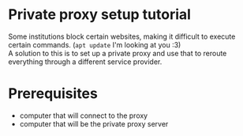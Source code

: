 # Private proxy setup tutorial
Some institutions block certain websites, making it difficult to execute certain commands. (`apt update` I'm looking at you :3)<br>
A solution to this is to set up a private proxy and use that to reroute everything through a different service provider.<br>
# Prerequisites 
- computer that will connect to the proxy<br>
- computer that will be the private proxy server<br>

